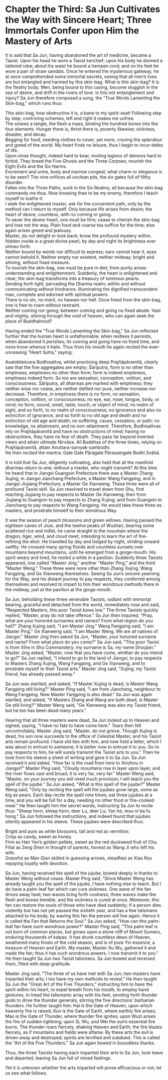 # Chapter the Third: Sa Jun Cultivates the Way with Sincere Heart; Three Immortals Confer upon Him the Mastery of Arts

It is said that Sa Jun, having abandoned the art of medicine, became a Taoist. Upon his head he wore a Taoist kerchief; upon his body he donned a tattered robe; about his waist he bound a hempen cord; and on his feet he wore a pair of straw sandals. Once he entered the mysterious gateway, he at once comprehended some immortal secrets, seeing that all men’s lives are but entangled and harmed by this skin-bag. What is this skin-bag? It is the fleshly body. Men, being bound to this casing, become sluggish in the sea of desire, and drift in the rivers of love. Is this not entanglement and injury? Sa Jun therefore composed a song, the "True Words Lamenting the Skin-bag," which runs thus:

This skin-bag, how obstructive it is, a bane to my spirit-seat! Following step by step, contriving schemes, left and right it makes me unfree.  
The sinews a tangle, the flesh a mass, binding the hundred bones into the four elements. Hunger there is, thirst there is, poverty likewise; sickness, disaster, and decay.  
Begging for food, needing clothes to cover; yet more, craving the splendour and greed of the world. My heart finds no leisure, thus I begin to incur debts of life.  
Upon close thought, indeed hard to bear, inviting legions of demons hard to forbid. They breed the Five Ghosts and the Three Corpses, nourish the Eight Evils and the Six Harms.  
Excrement and urine, body and marrow congeal; what charm or elegance is to be seen? The nine orifices all unclean pits, the six gates full of filthy disorder.  
Fallen into the Three Paths, sunk in the Six Realms, all because the skin-bag commands me thus. Now knowing thee to be my enemy, therefore I teach myself to loathe it.  
I seek the enlightened master, ask for the convenient path, only by the method can I return to myself. Only because life arises from desire; the heart of desire, countless, with no coming or going.  
To sever the desire-heart, one must be firm; cease to cherish the skin-bag and lose not the way. Plain food and coarse tea suffice for the time; else again arises greed and jealousy.  
Master, do not delight or look back; know the profound mystery within. Hidden inside is a great divine pearl, by day and night its brightness ever shines forth.  
Neither bound by words nor difficult to express; ears cannot hear it, eyes cannot behold it. Neither empty nor existent, neither midway; bright and shining, without fixed measure.  
To nourish the skin-bag, one must be pure in diet; from purity arises understanding and enlightenment. Suddenly, the heart is enlightened and clear; the skin-bag transforms into a treasury of luminous pearls.  
Sending forth light, pervading the Dharma realm; within and without communicating without hindrance. Illuminating the dignified transcendent man, complete and adorned with spiritual powers.  
There is no sin, no merit, no heaven nor hell. Once freed from the skin-bag, one is free to roam without restraint.  
Neither coming nor going; between coming and going no fixed abode. Vast and mighty, shining through the void of heaven, who can again seek the place of Buddhahood?

Having ended the "True Words Lamenting the Skin-bag," Sa Jun reflected further that the human heart is unfathomable; when restless it persists, when abandoned it perishes; its coming and going have no fixed time, and none know whence it hails. Thus from his mouth he again recited the ever-unceasing "Heart Sutra," saying:

Avalokiteśvara Bodhisattva, whilst practicing deep Prajñāpāramitā, clearly saw that the five aggregates are empty; Śāriputra, form is no other than emptiness, emptiness no other than form; form is indeed emptiness, emptiness indeed form. So too are sensation, conception, volition, and consciousness. Śāriputra, all dharmas are marked with emptiness; they neither arise nor cease, are neither defiled nor pure, neither increase nor decrease. Therefore, in emptiness there is no form, no sensation, conception, volition, or consciousness; no eye, ear, nose, tongue, body, or mind; no form, sound, smell, taste, touch, or object of mind; no realm of sight, and so forth, to no realm of consciousness; no ignorance and also no extinction of ignorance, and so forth to no old age and death and no extinction of old age and death; no suffering, cause, cessation, or path; no knowledge, no attainment, and no non-attainment. Therefore, Bodhisattvas rely on Prajñāpāramitā and have no obstructions of mind; having no obstructions, they have no fear of death. They pass far beyond inverted views and attain ultimate Nirvāṇa. All Buddhas of the three times, relying on Prajñāpāramitā, attain Anuttara-samyak-sambodhi.  
He then recited the mantra: Gate Gate Pāragate Pārasaṃgate Bodhi Svāhā.

It is told that Sa Jun, diligently cultivating, also held that all the manifold dharmas return to one; without a master, who might transmit? At this time he heard that in Jiangxi Guangxin Prefecture there was a Master Zhang Xujing; in Jiangxi Jianchang Prefecture, a Master Wang Fangping; and in Jiangxi Jiujiang Prefecture, a Master Ge Xianweng. These three were all of profound Taoist skill. Sa Jun resolved to travel down from Shu, first reaching Jiujiang to pay respects to Master Ge Xianweng; then from Jiujiang to Guangxin to pay respects to Zhang Xujing; and from Guangxin to Jianchang to pay respects to Wang Fangping. He would take these three as masters, and prostrate himself to their wondrous Way.

It was the season of peach blossoms and green willows. Having passed the eighteen caves of Jiuxi, and the twelve peaks of Wushan, bearing some scattered rice and millet, he came straight to the mountain where the dragon, tiger, wind, and cloud meet, intending to learn the art of fire-refining the elixir. He travelled by day and lodged by night, striding onward swiftly. He crossed many spring floods and countless sunsets over mountains beyond mountains, until he emerged from a gorge-mouth. His spirit weary and tired, he rested a while in a pavilion. Suddenly three Taoists appeared, one called "Master Jing," another "Master Ping," and the third "Master Weng." These three were none other than Zhang Xujing, Wang Fangping, and Ge Xianweng themselves. Seeing Sa Jun’s sincere yearning for the Way, and his distant journey to pay respects, they conferred among themselves and resolved to impart to him their wondrous methods there in the midway, just at the pavilion at the gorge-mouth.

Sa Jun, beholding these three venerable Taoists, radiant with immortal bearing, graceful and detached from the world, immediately rose and said, "Respected Masters, this poor Taoist bows low." The three Taoists quickly replied, "Master, pray do not take offence." Sa Jun then inquired, "Pray, what are your honored surnames and names? From what region do you hail?" Zhang Xujing said, "I am Master Jing." Wang Fangping said, "I am Master Ping." Ge Xianweng said, "I am Master Weng. We are all natives of Jiangxi." Master Jing then asked Sa Jun, "Master, your honored surname and name? From what place do you come?" Sa Jun said, "This poor Taoist is from Xihe in Shu Commandery; my surname is Sa, my name Shoujian." Master Jing asked, "Master, now that you have come, whither do you intend to go?" Sa Jun replied, "I intend to go to the land of Jiangxi, to pay respects to Masters Zhang Xujing, Wang Fangping, and Ge Xianweng, and to prostrate myself to their Taoist arts." Master Jing said, "Xujing, my Taoist friend, has already passed away."

Sa Jun was startled, and asked, "If Master Xujing is dead, is Master Wang Fangping still living?" Master Ping said, "I am from Jianchang, neighbour to Wang Fangping. Now Master Fangping is also dead." Sa Jun was again startled, and asked, "If Masters Zhang and Wang are both dead, is Master Ge still living?" Master Weng said, "Ge Xianweng was also my Taoist friend, but he too has been dead many years."

Hearing that all three masters were dead, Sa Jun looked up to Heaven and sighed, saying, "I have no fate to have come here." Tears then fell uncontrollably. Master Jing said, "Master, do not grieve. Though Xujing is dead, his son now succeeds to the office of Celestial Master, and his Taoist arts remain profound. I have old ties with him, and now hold a letter, which I was about to entrust to someone; it is better now to entrust it to you. Go to pay respects to him; he will surely transmit the Taoist arts to you." Then he took from his sleeve a sheet of writing and gave it to Sa Jun. Sa Jun received it and asked, "How far is the road from here to Xinzhou in Jiangxi?" Master Ping said, "Cloudy mountains rise in layer upon layer, and the river flows vast and broad; it is very far, very far." Master Weng said, "Master, on your journey you will need much provision; I will teach you the spell of the jujube." Sa Jun asked, "What is this spell of the jujube?" Master Weng said, "Only by reciting the spell will the jujubes grow large, some as big as pears. Each day recite the spell nine times; eat three jujubes at a time, and you will be full for a day, needing no other food or fire-cooked meal." He then taught him the secret words, instructing Sa Jun to recite thus: "Sheep horn, sheep horn; deer Lu, deer Lu; Yan he, mou ni ba fu hong." Sa Jun followed the instructions, and indeed found that jujubes silently appeared in his sleeve. These jujubes were described thus:

Bright and pure as white blossoms, tall and red as vermilion.  
Crisp as candy, sweet as honey.  
Firm as Han Yan’s golden pellets, sweet as the red duckweed fruit of Chu.  
Filial as Zeng Shen in thought of parents, honest as Wang Ji who left his wife.  
Graceful as Man Qian skilled in guessing arrows, steadfast as Xiao Rou repaying loyalty with devotion.

Sa Jun, having received the spell of the jujube, bowed deeply in thanks to Master Weng without cease. Master Ping said, "Since Master Weng has already taught you the spell of the jujube, I have nothing else to teach. But I do have a palm-leaf fan which can cure sickness. One wave of the fan drives away heat; two waves bring forth coolness; three waves make the flesh and bones tremble, and the sickness is cured at once. Moreover, this fan can restore the souls of those who have died suddenly; if a person dies violently but has not yet passed the sixtieth year, and has a few talismans attached to his body, by waving this fan the person will live again. Hence it is called the Fan that Returns the Soul." Sa Jun asked, "How can this palm-leaf fan have such wondrous power?" Master Ping said, "This palm leaf is not born of common places, but grows upon a stone cliff of Mount Sumeru, enduring thousands of kalpas. It has drunk countless dews of Heaven, weathered many frosts of the cold season, and is of pure Yin essence, a treasure of Heaven and Earth. My master, Master Xu Wu, gathered it and made the fan; thus it has such wondrous powers. I now transmit it to you." He then taught Sa Jun two Taoist talismans. Sa Jun bowed and received them, filled with deep gratitude.

Master Jing said, "The three of us have met with Sa Jun; two masters have imparted their arts; I too have my own methods to reveal." He then taught Sa Jun the "Great Art of the Five Thunders," instructing him to have the spirit within his heart, to expel breath from his mouth, to employ hand gestures, to tread the talismanic array with his feet, sending forth thunder gods to drive the thunder generals, stirring the five directions’ barbarian thunders. He further taught him: Hai is the Gate of Heaven, upon which heavenly fire is raised; Kun is the Gate of Earth, where earthly fire arises; Mao is the Gate of Thunder, where thunder fire ignites; upon Wuzi arises the fire of sudden lightning; upon Si, Wu, and Wei the sun’s essential fire burns. The thunder roars fiercely, shaking Heaven and Earth; the fire blazes fiercely, as if mountains and fields were aflame. By these arts the evil is driven away and destroyed; spirits are terrified and subdued. This is called the "Art of the Five Thunders." Sa Jun again bowed in boundless thanks.

Thus, the three Taoists having each imparted their arts to Sa Jun, took leave and departed, leaving Sa Jun full of mixed feelings.

Yet it is unknown whether the arts imparted will prove efficacious or not; let us see what follows.
